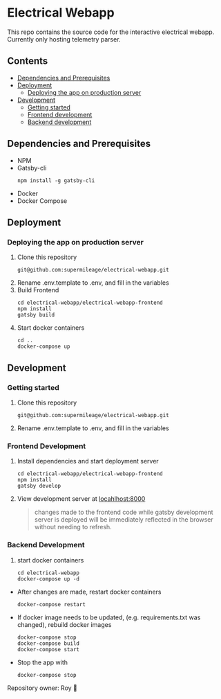 # Electrical Webapp
This repo contains the source code for the interactive electrical webapp. Currently only hosting telemetry parser.

## Contents
 - [Dependencies and Prerequisites](#dependencies-and-prerequisites)
 - [Deployment](#deployment)
     - [Deploying the app on production server](#deploying-the-app-on-production-server)
 - [Development](#development)
     - [Getting started](#getting-started)
     - [Frontend development](#frontend-development)
     - [Backend development](#backend-development)

## Dependencies and Prerequisites
 - NPM
 - Gatsby-cli
    ```shell
    npm install -g gatsby-cli
    ```
 - Docker
 - Docker Compose

## Deployment
### Deploying the app on production server
1. Clone this repository
    ```shell
    git@github.com:supermileage/electrical-webapp.git
    ```
2. Rename .env.template to .env, and fill in the variables
3. Build Frontend
    ```shell
    cd electrical-webapp/electrical-webapp-frontend
    npm install
    gatsby build
    ```
4. Start docker containers
    ```shell
    cd ..
    docker-compose up
    ```

## Development
### Getting started
1. Clone this repository
    ```shell
    git@github.com:supermileage/electrical-webapp.git
    ```
2. Rename .env.template to .env, and fill in the variables

### Frontend Development

1. Install dependencies and start deployment server
    ```shell
    cd electrical-webapp/electrical-webapp-frontend
    npm install
    gatsby develop
    ```
2. View development server at [locahlhost:8000](localhost:8000)
    > changes made to the frontend code while gatsby development server is deployed will be immediately reflected in the browser without needing to refresh.

### Backend Development
1. start docker containers
    ```shell
    cd electrical-webapp
    docker-compose up -d
    ```
 - After changes are made, restart docker containers
    ```shell
    docker-compose restart
    ```
 - If docker image needs to be updated, (e.g. requirements.txt was changed), rebuild docker images
    ```shell
    docker-compose stop
    docker-compose build
    docker-compose start
    ```
 - Stop the app with
    ```shell
    docker-compose stop
    ```


Repository owner: Roy :unicorn:
